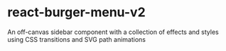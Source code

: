# react-burger-menu-v2
An off-canvas sidebar component with a collection of effects and styles using CSS transitions and SVG path animations
